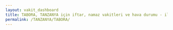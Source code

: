 ```yaml
---
layout: vakit_dashboard
title: TABORA, TANZANYA için iftar, namaz vakitleri ve hava durumu - ilçe/eyalet seç
permalink: /TANZANYA/TABORA/
---
```


<script type="text/javascript">
  var GLOBAL_COUNTRY = 'TANZANYA';
  var GLOBAL_CITY = 'TABORA';
  var GLOBAL_STATE = '';
  var lat = 72;
  var lon = 21;
</script>

